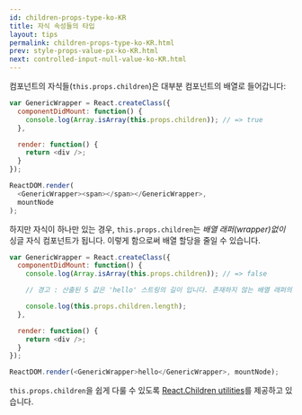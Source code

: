 ```yaml
---
id: children-props-type-ko-KR
title: 자식 속성들의 타입
layout: tips
permalink: children-props-type-ko-KR.html
prev: style-props-value-px-ko-KR.html
next: controlled-input-null-value-ko-KR.html
---
```


컴포넌트의 자식들(`this.props.children`)은 대부분 컴포넌트의 배열로 들어갑니다:

```js
var GenericWrapper = React.createClass({
  componentDidMount: function() {
    console.log(Array.isArray(this.props.children)); // => true
  },

  render: function() {
    return <div />;
  }
});

ReactDOM.render(
  <GenericWrapper><span></span></GenericWrapper>,
  mountNode
);
```

하지만 자식이 하나만 있는 경우, `this.props.children`는 _배열 래퍼(wrapper)없이_ 싱글 자식 컴포넌트가 됩니다. 이렇게 함으로써 배열 할당을 줄일 수 있습니다.

```js
var GenericWrapper = React.createClass({
  componentDidMount: function() {
    console.log(Array.isArray(this.props.children)); // => false

    // 경고 : 산출된 5 값은 'hello' 스트링의 길이 입니다. 존재하지 않는 배열 래퍼의 길이인 1이 아닙니다!

    console.log(this.props.children.length);
  },

  render: function() {
    return <div />;
  }
});

ReactDOM.render(<GenericWrapper>hello</GenericWrapper>, mountNode);
```

`this.props.children`을 쉽게 다룰 수 있도록 [React.Children utilities](/react/docs/top-level-api-ko-KR.html#react.children)를 제공하고 있습니다.
